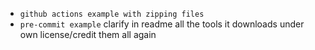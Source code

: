 * `github actions example with zipping files`
* `pre-commit example`
clarify in readme all the tools it downloads under own license/credit them all again
